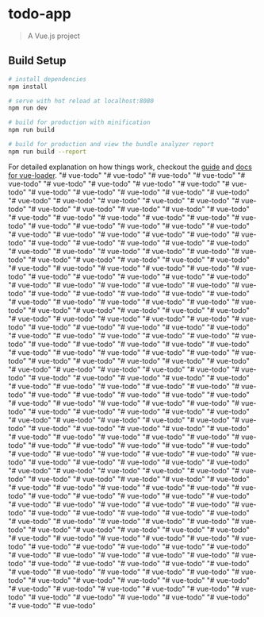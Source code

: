 # todo-app

> A Vue.js project

## Build Setup

``` bash
# install dependencies
npm install

# serve with hot reload at localhost:8080
npm run dev

# build for production with minification
npm run build

# build for production and view the bundle analyzer report
npm run build --report
```

For detailed explanation on how things work, checkout the [guide](http://vuejs-templates.github.io/webpack/) and [docs for vue-loader](http://vuejs.github.io/vue-loader).
"# vue-todo" 
"# vue-todo" 
"# vue-todo" 
"# vue-todo" 
"# vue-todo" 
"# vue-todo" 
"# vue-todo" 
"# vue-todo" 
"# vue-todo" 
"# vue-todo" 
"# vue-todo" 
"# vue-todo" 
"# vue-todo" 
"# vue-todo" 
"# vue-todo" 
"# vue-todo" 
"# vue-todo" 
"# vue-todo" 
"# vue-todo" 
"# vue-todo" 
"# vue-todo" 
"# vue-todo" 
"# vue-todo" 
"# vue-todo" 
"# vue-todo" 
"# vue-todo" 
"# vue-todo" 
"# vue-todo" 
"# vue-todo" 
"# vue-todo" 
"# vue-todo" 
"# vue-todo" 
"# vue-todo" 
"# vue-todo" 
"# vue-todo" 
"# vue-todo" 
"# vue-todo" 
"# vue-todo" 
"# vue-todo" 
"# vue-todo" 
"# vue-todo" 
"# vue-todo" 
"# vue-todo" 
"# vue-todo" 
"# vue-todo" 
"# vue-todo" 
"# vue-todo" 
"# vue-todo" 
"# vue-todo" 
"# vue-todo" 
"# vue-todo" 
"# vue-todo" 
"# vue-todo" 
"# vue-todo" 
"# vue-todo" 
"# vue-todo" 
"# vue-todo" 
"# vue-todo" 
"# vue-todo" 
"# vue-todo" 
"# vue-todo" 
"# vue-todo" 
"# vue-todo" 
"# vue-todo" 
"# vue-todo" 
"# vue-todo" 
"# vue-todo" 
"# vue-todo" 
"# vue-todo" 
"# vue-todo" 
"# vue-todo" 
"# vue-todo" 
"# vue-todo" 
"# vue-todo" 
"# vue-todo" 
"# vue-todo" 
"# vue-todo" 
"# vue-todo" 
"# vue-todo" 
"# vue-todo" 
"# vue-todo" 
"# vue-todo" 
"# vue-todo" 
"# vue-todo" 
"# vue-todo" 
"# vue-todo" 
"# vue-todo" 
"# vue-todo" 
"# vue-todo" 
"# vue-todo" 
"# vue-todo" 
"# vue-todo" 
"# vue-todo" 
"# vue-todo" 
"# vue-todo" 
"# vue-todo" 
"# vue-todo" 
"# vue-todo" 
"# vue-todo" 
"# vue-todo" 
"# vue-todo" 
"# vue-todo" 
"# vue-todo" 
"# vue-todo" 
"# vue-todo" 
"# vue-todo" 
"# vue-todo" 
"# vue-todo" 
"# vue-todo" 
"# vue-todo" 
"# vue-todo" 
"# vue-todo" 
"# vue-todo" 
"# vue-todo" 
"# vue-todo" 
"# vue-todo" 
"# vue-todo" 
"# vue-todo" 
"# vue-todo" 
"# vue-todo" 
"# vue-todo" 
"# vue-todo" 
"# vue-todo" 
"# vue-todo" 
"# vue-todo" 
"# vue-todo" 
"# vue-todo" 
"# vue-todo" 
"# vue-todo" 
"# vue-todo" 
"# vue-todo" 
"# vue-todo" 
"# vue-todo" 
"# vue-todo" 
"# vue-todo" 
"# vue-todo" 
"# vue-todo" 
"# vue-todo" 
"# vue-todo" 
"# vue-todo" 
"# vue-todo" 
"# vue-todo" 
"# vue-todo" 
"# vue-todo" 
"# vue-todo" 
"# vue-todo" 
"# vue-todo" 
"# vue-todo" 
"# vue-todo" 
"# vue-todo" 
"# vue-todo" 
"# vue-todo" 
"# vue-todo" 
"# vue-todo" 
"# vue-todo" 
"# vue-todo" 
"# vue-todo" 
"# vue-todo" 
"# vue-todo" 
"# vue-todo" 
"# vue-todo" 
"# vue-todo" 
"# vue-todo" 
"# vue-todo" 
"# vue-todo" 
"# vue-todo" 
"# vue-todo" 
"# vue-todo" 
"# vue-todo" 
"# vue-todo" 
"# vue-todo" 
"# vue-todo" 
"# vue-todo" 
"# vue-todo" 
"# vue-todo" 
"# vue-todo" 
"# vue-todo" 
"# vue-todo" 
"# vue-todo" 
"# vue-todo" 
"# vue-todo" 
"# vue-todo" 
"# vue-todo" 
"# vue-todo" 
"# vue-todo" 
"# vue-todo" 
"# vue-todo" 
"# vue-todo" 
"# vue-todo" 
"# vue-todo" 
"# vue-todo" 
"# vue-todo" 
"# vue-todo" 
"# vue-todo" 
"# vue-todo" 
"# vue-todo" 
"# vue-todo" 
"# vue-todo" 
"# vue-todo" 
"# vue-todo" 
"# vue-todo" 
"# vue-todo" 
"# vue-todo" 
"# vue-todo" 
"# vue-todo" 
"# vue-todo" 
"# vue-todo" 
"# vue-todo" 
"# vue-todo" 
"# vue-todo" 
"# vue-todo" 
"# vue-todo" 
"# vue-todo" 
"# vue-todo" 
"# vue-todo" 
"# vue-todo" 
"# vue-todo" 
"# vue-todo" 
"# vue-todo" 
"# vue-todo" 
"# vue-todo" 
"# vue-todo" 
"# vue-todo" 
"# vue-todo" 
"# vue-todo" 
"# vue-todo" 
"# vue-todo" 
"# vue-todo" 
"# vue-todo" 
"# vue-todo" 
"# vue-todo" 
"# vue-todo" 
"# vue-todo" 
"# vue-todo" 
"# vue-todo" 
"# vue-todo" 
"# vue-todo" 
"# vue-todo" 
"# vue-todo" 
"# vue-todo" 
"# vue-todo" 
"# vue-todo" 
"# vue-todo" 
"# vue-todo" 
"# vue-todo" 
"# vue-todo" 
"# vue-todo" 
"# vue-todo" 
"# vue-todo" 
"# vue-todo" 
"# vue-todo" 
"# vue-todo" 
"# vue-todo" 
"# vue-todo" 
"# vue-todo" 
"# vue-todo" 
"# vue-todo" 
"# vue-todo" 
"# vue-todo" 
"# vue-todo" 
"# vue-todo" 
"# vue-todo" 
"# vue-todo" 
"# vue-todo" 
"# vue-todo" 
"# vue-todo" 
"# vue-todo" 
"# vue-todo" 
"# vue-todo" 
"# vue-todo" 
"# vue-todo" 
"# vue-todo" 
"# vue-todo" 
"# vue-todo" 
"# vue-todo" 
"# vue-todo" 
"# vue-todo" 
"# vue-todo" 
"# vue-todo" 
"# vue-todo" 
"# vue-todo" 

